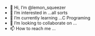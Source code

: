 - 👋 Hi, I’m @lemon_squeezer
- 👀 I’m interested in ...all sorts
- 🌱 I’m currently learning ...C Programing
- 💞️ I’m looking to collaborate on ...
- 📫 How to reach me ...

<!---
mhalevyx/mhalevyx is a ✨ special ✨ repository because its `README.md` (this file) appears on your GitHub profile.
You can click the Preview link to take a look at your changes.
--->
